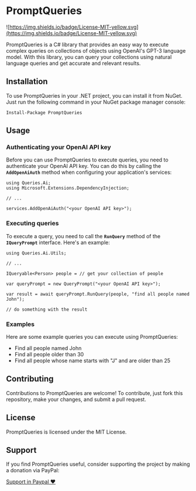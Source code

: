 # PromptQueries

![https://img.shields.io/badge/License-MIT-yellow.svg](https://img.shields.io/badge/License-MIT-yellow.svg)

PromptQueries is a C# library that provides an easy way to execute complex queries on collections of objects using OpenAI's GPT-3 language model. With this library, you can query your collections using natural language queries and get accurate and relevant results.

## **Installation**

To use PromptQueries in your .NET project, you can install it from NuGet. Just run the following command in your NuGet package manager console:

```
Install-Package PromptQueries
```

## **Usage**

### **Authenticating your OpenAI API key**

Before you can use PromptQueries to execute queries, you need to authenticate your OpenAI API key. You can do this by calling the **`AddOpenAiAuth`** method when configuring your application's services:

```
using Queries.Ai;
using Microsoft.Extensions.DependencyInjection;

// ...

services.AddOpenAiAuth("<your OpenAI API key>");

```

### **Executing queries**

To execute a query, you need to call the **`RunQuery`** method of the **`IQueryPrompt`** interface. Here's an example:

```
using Queries.Ai.Utils;

// ...

IQueryable<Person> people = // get your collection of people

var queryPrompt = new QueryPrompt("<your OpenAI API key>");

var result = await queryPrompt.RunQuery(people, "find all people named John");

// do something with the result

```

### **Examples**

Here are some example queries you can execute using PromptQueries:

- Find all people named John
- Find all people older than 30
- Find all people whose name starts with "J" and are older than 25

## **Contributing**

Contributions to PromptQueries are welcome! To contribute, just fork this repository, make your changes, and submit a pull request.

## **License**

PromptQueries is licensed under the MIT License.

## **Support**

If you find PromptQueries useful, consider supporting the project by making a donation via PayPal:

[Support in Paypal ♥️ ](https://www.paypal.com/donate/?hosted_button_id=Z6KKYZKYY25CW)
